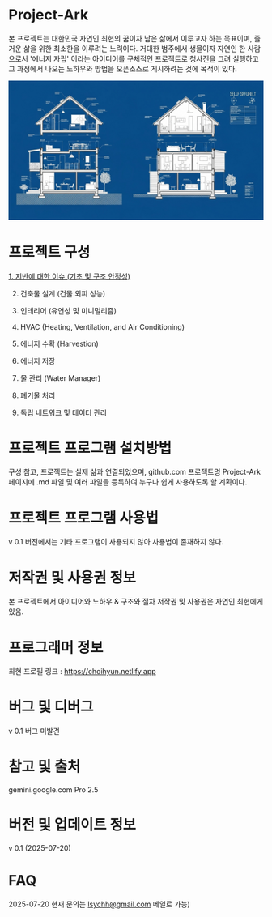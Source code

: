 # Project-Ark
본 프로젝트는 대한민국 자연인 최현의 꿈이자 남은 삶에서 이루고자 하는 목표이며,
즐거운 삶을 위한 최소한을 이루려는 노력이다.
거대한 범주에서 생물이자 자연인 한 사람으로서 '에너지 자립' 이라는 아이디어를 구체적인 프로젝트로 청사진을 그려 실행하고 그 과정에서 나오는 노하우와 방법을 오픈소스로 게시하려는 것에 목적이 있다.

![Ark](https://github.com/choicopy-epub/Project-Ark/blob/main/static/images/ark_1.jpg)

# 프로젝트 구성
[1. 지반에 대한 이슈 (기초 및 구조 안정성)](https://github.com/choicopy-epub/Project-Ark/blob/main/1.Ground_Issues.md)


2. 건축물 설계 (건물 외피 성능)


3. 인테리어 (유연성 및 미니멀리즘)


4. HVAC (Heating, Ventilation, and Air Conditioning)


5. 에너지 수확 (Harvestion)


6. 에너지 저장


7. 물 관리 (Water Manager)


8. 폐기물 처리


9. 독립 네트워크 및 데이터 관리


# 프로젝트 프로그램 설치방법
구성 참고, 프로젝트는 실제 삶과 연결되었으며,
github.com 프로젝트명 Project-Ark 페이지에 .md 파일 및 여러 파일을 등록하여 누구나 쉽게 사용하도록 할 계획이다.

# 프로젝트 프로그램 사용법
v 0.1 버전에서는 기타 프로그램이 사용되지 않아 사용법이 존재하지 않다.

# 저작권 및 사용권 정보
본 프로젝트에서 아이디어와 노하우 & 구조와 절차 저작권 및 사용권은 자연인 최현에게 있음.

# 프로그래머 정보
최현
프로필 링크 : https://choihyun.netlify.app

# 버그 및 디버그
v 0.1 버그 미발견

# 참고 및 출처
gemini.google.com Pro 2.5

# 버전 및 업데이트 정보
v 0.1 (2025-07-20) 

# FAQ
2025-07-20 현재 문의는 lsychh@gmail.com 메일로 가능)
